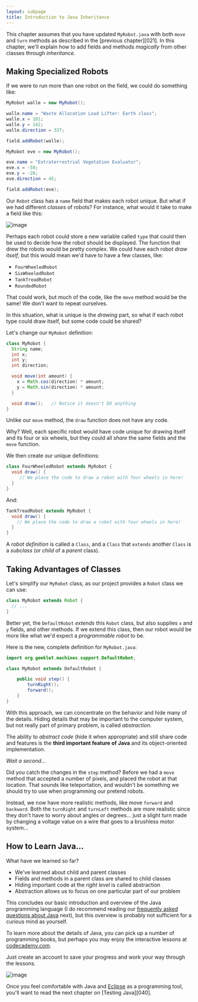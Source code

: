 ```yaml
---
layout: subpage
title: Introduction to Java Inheritance
---
```

This chapter assumes that you have updated `MyRobot.java` with both
`move` and `turn` methods as described in the [previous chapter][021].
In this chapter, we'll explain how to add fields and methods
*magically* from other classes through *inheritance*.

Making Specialized Robots
----------------------------------------------------------------------

If we were to run more than one robot on the field, we could do something like:

```java
MyRobot walle = new MyRobot();

walle.name = "Waste Allocation Load Lifter: Earth class";
walle.x = 101;
walle.y = 142;
walle.direction = 337;

field.addRobot(walle);

MyRobot eve = new MyRobot();

eve.name = "Extraterrestrial Vegetation Evaluator";
eve.x = -50;
eve.y = -26;
eve.direction = 45;

field.addRobot(eve);
```

Our `Robot` class has a `name` field that makes each robot unique.
But what if we had different *classes* of robots?  For instance, what
would it take to make a field like this:

   ![image](../public/images/01-robot-field-2-small.svg)

Perhaps each robot could store a new variable called `type` that could
then be used to decide how the robot should be displayed. The function
that drew the robots would be pretty complex. We could have each robot
*draw itself*, but this would mean we'd have to have a few classes, like:

  * `FourWheeledRobot`
  * `SixWheeledRobot`
  * `TankTreadRobot`
  * `RoundedRobot`

That could work, but much of the code, like the `move` method would
be the same! We don't want to repeat ourselves.

In this situation, what is unique is the *drawing* part, so what if
each robot type could draw itself, but some code could be shared?

Let's change our `MyRobot` definition:

```java
class MyRobot {
  String name;
  int x;
  int y;
  int direction;

  void move(int amount) {
    x = Math.cos(direction) * amount;
    y = Math.sin(direction) * amount;
  }

  void draw();   // Notice it doesn't DO anything
}
```

Unlike our `move` method, the `draw` function does not have any code.

Why? Well, each specific robot would have code unique for drawing
itself and its four or six wheels, but they could all *share* the
same fields and the `move` function.

We then create our unique definitions:

```java
class FourWheeledRobot extends MyRobot {
  void draw() {
     // We place the code to draw a robot with four wheels in here!
  }
}
```

   And:

```java
TankTreadRobot extends MyRobot {
  void draw() {
    // We place the code to draw a robot with four wheels in here!
  }
}
```

A *robot definition* is called a `Class`, and a `Class` that `extends`
another `Class` is a *subclass* (or *child* of a *parent* class).


Taking Advantages of Classes
----------------------------------------------------------------------

Let's simplify our `MyRobot` class, as our project provides a `Robot`
class we can use:

```java
class MyRobot extends Robot {
  // ...
}
```

Better yet, the `DefaultRobot` *extends* this `Robot` class, but also
supplies `x` and `y` fields, and other methods. If we extend this
class, then our robot would be more like what we'd expect a
*programmable robot* to be.

Here is the new, complete definition for `MyRobot.java`:

```java
import org.geeklet.machines.support.DefaultRobot;

class MyRobot extends DefaultRobot {

    public void step() {
        turnRight();
        forward();
    }
}
```

With this approach, we can concentrate on the behavior and hide many
of the details. Hiding details that may be important to the computer
system, but not really part of primary problem, is called
*abstraction*.

The ability to *abstract code* (hide it when appropriate) and still
share code and features is the **third important feature of Java** and
its object-oriented implementation.

*Wait a second...*

Did you catch the changes in the `step` method? Before we had a `move`
method that accepted a number of pixels, and placed the robot at that
location. That sounds like teleportation, and wouldn't be something we
should try to use when programming our pretend robots.

Instead, we now have more realistic methods, like move `forward` and
`backward`. Both the `turnRight` and `turnLeft` methods are more
realistic since they don't have to worry about angles or
degrees... just a slight turn made by changing a voltage value on a
wire that goes to a brushless motor system...

How to Learn Java...
----------------------------------------------------------------------

What have we learned so far?

  - We've learned about child and parent classes
  - Fields and methods in a parent class are shared to child classes
  - Hiding important code at the *right level* is called abstraction
  - Abstraction allows us to focus on one particular part of our problem

This concludes our basic introduction and overview of the Java
programming language (I do recommend reading
our [frequently asked questions about Java][029] next), but this
overview is probably not sufficient for a curious mind as yourself.

To learn more about the details of Java, you can pick up a number of
programming books, but perhaps you may enjoy the interactive lessons
at [codecademy.com][3].

Just create an account to save your progress and work your way
through the lessons.

   ![image](../public/images/01-codecademy-screen.png)

Once you feel comfortable with Java and [Eclipse][030] as a
programming tool, you'll want to read the next chapter
on [Testing Java][040].

  [3]: https://www.codecademy.com/learn/learn-java
  [029]: ../029-whats-up-with-java
  [030]: ../030-eclipse-overview
